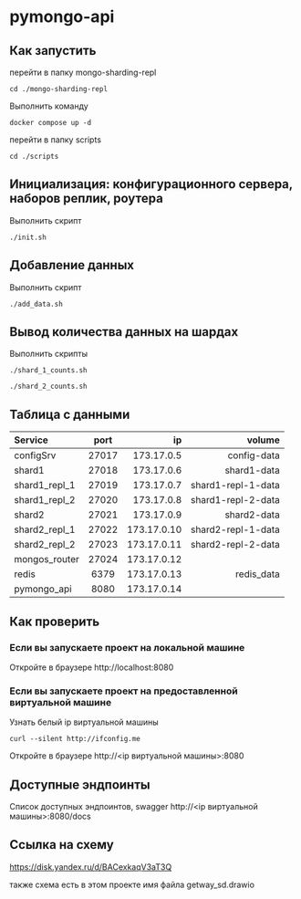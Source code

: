 # pymongo-api

## Как запустить

перейти в папку mongo-sharding-repl

```shell
cd ./mongo-sharding-repl
```

Выполнить команду

```shell
docker compose up -d
```

перейти в папку scripts

```shell
cd ./scripts
```

## Инициализация: конфигурационного сервера, наборов реплик, роутера

Выполнить скрипт

```shell
./init.sh
```

## Добавление данных

Выполнить скрипт

```shell
./add_data.sh
```

## Вывод количества данных на шардах

Выполнить скрипты

```shell
./shard_1_counts.sh
```

```shell
./shard_2_counts.sh
```

## Таблица с данными

|Service|port|ip|volume|
|:-|:-:|-:|-:|
|configSrv|27017|173.17.0.5|config-data|
|shard1|27018|173.17.0.6|shard1-data|
|shard1_repl_1|27019|173.17.0.7|shard1-repl-1-data|
|shard1_repl_2|27020|173.17.0.8|shard1-repl-2-data|
|shard2|27021|173.17.0.9|shard2-data|
|shard2_repl_1|27022|173.17.0.10|shard2-repl-1-data|
|shard2_repl_2|27023|173.17.0.11|shard2-repl-2-data|
|mongos_router|27024|173.17.0.12||
|redis|6379|173.17.0.13|redis_data|
|pymongo_api|8080|173.17.0.14||

## Как проверить

### Если вы запускаете проект на локальной машине

Откройте в браузере http://localhost:8080

### Если вы запускаете проект на предоставленной виртуальной машине

Узнать белый ip виртуальной машины

```shell
curl --silent http://ifconfig.me
```

Откройте в браузере http://<ip виртуальной машины>:8080

## Доступные эндпоинты

Список доступных эндпоинтов, swagger http://<ip виртуальной машины>:8080/docs

## Ссылка на схему

https://disk.yandex.ru/d/BACexkaqV3aT3Q

также схема есть в этом проекте имя файла getway_sd.drawio
